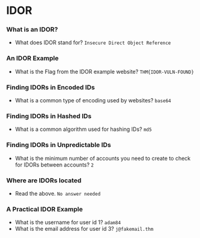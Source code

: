 # IDOR

### What is an IDOR?
- What does IDOR stand for? `Insecure Direct Object Reference`<br />

### An IDOR Example
- What is the Flag from the IDOR example website? `THM{IDOR-VULN-FOUND}`<br />

### Finding IDORs in Encoded IDs
- What is a common type of encoding used by websites? `base64`<br />

### Finding IDORs in Hashed IDs
- What is a common algorithm used for hashing IDs? `md5`<br />

### Finding IDORs in Unpredictable IDs
- What is the minimum number of accounts you need to create to check for IDORs between accounts? `2`<br />

### Where are IDORs located
- Read the above. `No answer needed`<br />

### A Practical IDOR Example
- What is the username for user id 1? `adam84`<br />
- What is the email address for user id 3? `j@fakemail.thm`<br />
